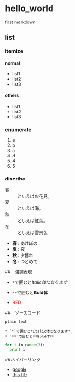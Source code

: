 # hello_world

first markdown

## list

### itemize

#### normal
* list1
* list2
* list3

#### others
- list1
- list2
- list3

### enumerate

1. a
1. b
1. c
2. d
3. 4
4. 5

### discribe

<dl>
<dt>春</dt>
<dd>といえばお花見。</dd>
<dt>夏</dt>
<dd>といえば海。</dd>
<dt>秋</dt>
<dd>といえば紅葉。</dd>
<dt>冬</dt>
<dd>といえば雪景色</dd>
</dl>

* **春** : あけぼの
* **夏** : 夜
* **秋** : 夕暮れ
* **冬** : つとめて

##　強調表現

* `*`で囲むと*Italic体になります*
* `**`で囲むと**Bold体**

* <font color="red">RED</font>

##　ソースコード

```
plain text

* `*`で囲むと*Italic体になります*
* `**`で囲むと**Bold体**

```

```python
for i in range(3):
  print i
```

##ハイパーリンク
* [google](http://www.google.co.jp)
* [this file](./README.md)
